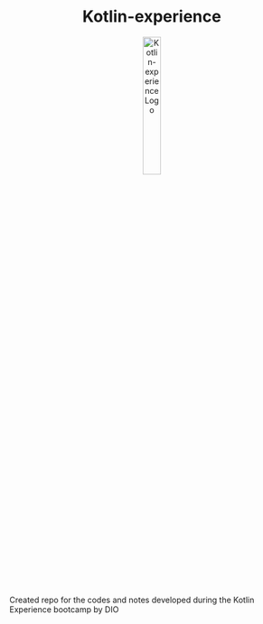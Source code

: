 <h1 align="center">Kotlin-experience</h1>

<p align="center">
    <img src="https://hermes.digitalinnovation.one/tracks/041777d8-a929-4126-a914-08e69ed3f731.png" alt="Kotlin-experience Logo" width="25%" heigh="25%"/>
</p>

Created repo for the codes and notes developed during the Kotlin Experience bootcamp by DIO
